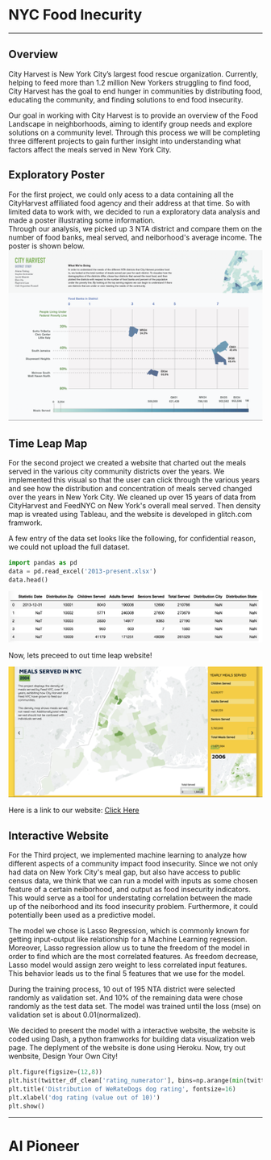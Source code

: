 # NYC Food Inecurity
---
## Overview
City Harvest is New York City’s largest food rescue organization. Currently, helping to feed more than 1.2 million New Yorkers struggling to find food, City Harvest has the goal to end hunger in communities by distributing food, educating the community, and finding solutions to end food insecurity.

Our goal in working with City Harvest is to provide an overview of the Food Landscape in neighborhoods, aiming to identify group needs and explore solutions on a community level. Through this process we will be completing three different projects to gain further insight into understanding what factors affect the meals served in New York City.

## Exploratory Poster
For the first project, we could only acess to a data containing all the CityHarvest affiliated food agency and their address at that time. So with limited data to work with, we decided to run a exploratory data analysis and made a poster illustrating some information.  
Through our analysis, we picked up 3 NTA district and compare them on the number of food banks, meal served, and neiborhood's average income. The poster is shown below.
<img src="pic/poster.png?raw=true"/>

## Time Leap Map
For the second project we created a website that charted out the meals served in the various city community districts over the years. We implemented this visual so that the user can click through the various years and see how the distribution and concentration of meals served changed over the years in New York City. 
We cleaned up over 15 years of data from CityHarvest and FeedNYC on New York's overall meal served. Then density map is vreated using Tableau, and the website is developed in glitch.com framwork.  
  
A few entry of the data set looks like the following, for confidential reason, we could not upload the full dataset.  

```python
import pandas as pd
data = pd.read_excel('2013-present.xlsx')
data.head()
```

<img src="pic/data.png?raw=true"/>

Now, lets preceed to out time leap website!

[<img src="pic/mapweb.png?raw=true"/>](https://cityharvest.glitch.me)


Here is a link to our website: [Click Here](https://nycity-meals.glitch.me/)

## Interactive Website
For the Third project, we implemented machine learning to analyze how different aspects of a community impact food insecurity. Since we not only had data on New York City's meal gap, but also have access to public census data, we think that we can run a model with inputs as some chosen feature of a certain neiborhood, and output as food insecurity indicators. This would serve as a tool for understating correlation between the made up of the neiborhood and its food insecurity problem. Furthermore, it could potentially been used as a predictive model.  

The model we chose is Lasso Regression, which is commonly known for getting input-output like relationship for a Machine Learning regression. Moreover, Lasso regression allow us to tune the freedom of the model in order to find which are the most correlated features. As freedom decrease, Lasso model would assign zero weight to less correlated input features. This behavior leads us to the final 5 features that we use for the model.  

During the training process, 10 out of 195 NTA district were selected randomly as validation set. And 10% of the remaining data were chose randomly as the test data set. The model was trained until the loss (mse) on validation set is about 0.01(normalized).  

We decided to present the model with a interactive website, the website is coded using Dash, a python framworks for building data visualization web page. The deplyment of the website is done using Heroku. Now, try out wenbsite, Design Your Own City!

```python
plt.figure(figsize=(12,8))
plt.hist(twitter_df_clean['rating_numerator'], bins=np.arange(min(twitter_df_clean['rating_numerator']), twitter_df_clean.rating_numerator.quantile(.99), 1), color="teal")
plt.title('Distribution of WeRateDogs dog rating', fontsize=16)
plt.xlabel('dog rating (value out of 10)')
plt.show()
```



---

# AI Pioneer


